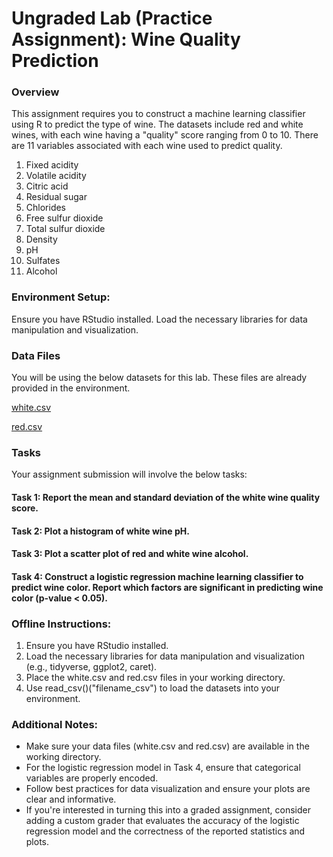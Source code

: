 # Ungraded Lab (Practice Assignment): Wine Quality Prediction

### Overview
This assignment requires you to construct a machine learning classifier using R to predict the type of wine. The datasets include red and white wines, with each wine having a "quality" score ranging from 0 to 10. There are 11 variables associated with each wine used to predict quality.

1.	Fixed acidity
2. 	Volatile acidity
3.  Citric acid
4.	Residual sugar
5.	Chlorides
6.	Free sulfur dioxide
7.	Total sulfur dioxide
8.	Density
9.	pH
10.	Sulfates
11.	Alcohol

### Environment Setup:
Ensure you have RStudio installed.
Load the necessary libraries for data manipulation and visualization.

### Data Files

You will be using the below datasets for this lab. These files are already provided in the environment.

[white.csv](https://github.com/Hema2194/IBM_Data_Science/blob/main/red.csv)

[red.csv](https://github.com/Hema2194/IBM_Data_Science/blob/main/white.csv)

### Tasks
Your assignment submission will involve the below tasks:

#### Task 1: Report the mean and standard deviation of the white wine quality score.

#### Task 2: Plot a histogram of white wine pH.

#### Task 3: Plot a scatter plot of red and white wine alcohol.

#### Task 4: Construct a logistic regression machine learning classifier to predict wine color. Report which factors are significant in predicting wine color (p-value < 0.05).

### Offline Instructions:
1. Ensure you have RStudio installed.
2. Load the necessary libraries for data manipulation and visualization (e.g., tidyverse, ggplot2, caret).
3. Place the white.csv and red.csv files in your working directory.
4. Use read_csv()("filename_csv") to load the datasets into your environment.

### Additional Notes:
- Make sure your data files (white.csv and red.csv) are available in the working directory.
- For the logistic regression model in Task 4, ensure that categorical variables are properly encoded.
- Follow best practices for data visualization and ensure your plots are clear and informative.
- If you're interested in turning this into a graded assignment, consider adding a custom grader that evaluates the accuracy of the logistic regression model and the correctness of the reported statistics and plots.
